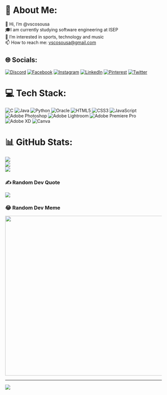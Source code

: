 # 💫 About Me:
👋 Hi, I’m @vscosousa<br>🎓I am currently studying software engineering at ISEP<br>👀 I’m interested in sports, technology and music<br>📫 How to reach me: vscosousa@gmail.com


## 🌐 Socials:
[![Discord](https://img.shields.io/badge/Discord-%237289DA.svg?logo=discord&logoColor=white)](https://discord.gg/vscosousa#0746) [![Facebook](https://img.shields.io/badge/Facebook-%231877F2.svg?logo=Facebook&logoColor=white)](https://facebook.com/vscosousa) [![Instagram](https://img.shields.io/badge/Instagram-%23E4405F.svg?logo=Instagram&logoColor=white)](https://instagram.com/vsco_sousa) [![LinkedIn](https://img.shields.io/badge/LinkedIn-%230077B5.svg?logo=linkedin&logoColor=white)](https://linkedin.com/in/vscosousa) [![Pinterest](https://img.shields.io/badge/Pinterest-%23E60023.svg?logo=Pinterest&logoColor=white)](https://pinterest.com/vscosousa) [![Twitter](https://img.shields.io/badge/Twitter-%231DA1F2.svg?logo=Twitter&logoColor=white)](https://twitter.com/vsco_sousa) 

# 💻 Tech Stack:
![C](https://img.shields.io/badge/c-%2300599C.svg?style=flat&logo=c&logoColor=white) ![Java](https://img.shields.io/badge/java-%23ED8B00.svg?style=flat&logo=java&logoColor=white) ![Python](https://img.shields.io/badge/python-3670A0?style=flat&logo=python&logoColor=ffdd54) ![Oracle](https://img.shields.io/badge/Oracle-F80000?style=flat&logo=oracle&logoColor=white) ![HTML5](https://img.shields.io/badge/html5-%23E34F26.svg?style=flat&logo=html5&logoColor=white) ![CSS3](https://img.shields.io/badge/css3-%231572B6.svg?style=flat&logo=css3&logoColor=white) ![JavaScript](https://img.shields.io/badge/javascript-%23323330.svg?style=flat&logo=javascript&logoColor=%23F7DF1E) ![Adobe Photoshop](https://img.shields.io/badge/adobephotoshop-%2331A8FF.svg?style=flat&logo=adobephotoshop&logoColor=white) ![Adobe Lightroom](https://img.shields.io/badge/Adobe%20Lightroom-31A8FF.svg?style=flat&logo=Adobe%20Lightroom&logoColor=white) ![Adobe Premiere Pro](https://img.shields.io/badge/Adobe%20Premiere%20Pro-9999FF.svg?style=flat&logo=Adobe%20Premiere%20Pro&logoColor=white) ![Adobe XD](https://img.shields.io/badge/Adobe%20XD-470137?style=flat&logo=Adobe%20XD&logoColor=#FF61F6) ![Canva](https://img.shields.io/badge/Canva-%2300C4CC.svg?style=flat&logo=Canva&logoColor=white)
# 📊 GitHub Stats:
![](https://github-readme-stats.vercel.app/api?username=vscosousa&theme=dark&hide_border=false&include_all_commits=false&count_private=false)<br/>
![](https://github-readme-streak-stats.herokuapp.com/?user=vscosousa&theme=dark&hide_border=false)<br/>
![](https://github-readme-stats.vercel.app/api/top-langs/?username=vscosousa&theme=dark&hide_border=false&include_all_commits=false&count_private=false&layout=compact)

### ✍️ Random Dev Quote
![](https://quotes-github-readme.vercel.app/api?type=horizontal&theme=dark)

### 😂 Random Dev Meme
<img src="https://random-memer.herokuapp.com/" width="512px"/>

---
[![](https://visitcount.itsvg.in/api?id=vscosousa&icon=0&color=0)](https://visitcount.itsvg.in)

<!-- Proudly created with GPRM ( https://gprm.itsvg.in ) -->
